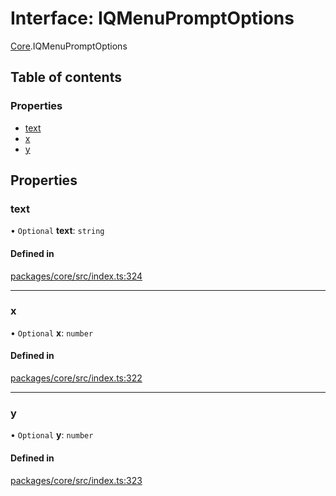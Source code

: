 # Interface: IQMenuPromptOptions

[Core](../modules/Core.md).IQMenuPromptOptions

## Table of contents

### Properties

- [text](Core.IQMenuPromptOptions.md#text)
- [x](Core.IQMenuPromptOptions.md#x)
- [y](Core.IQMenuPromptOptions.md#y)

## Properties

### text

• `Optional` **text**: `string`

#### Defined in

[packages/core/src/index.ts:324](https://github.com/iniquitybbs/iniquity/blob/a82cddc/packages/core/src/index.ts#L324)

___

### x

• `Optional` **x**: `number`

#### Defined in

[packages/core/src/index.ts:322](https://github.com/iniquitybbs/iniquity/blob/a82cddc/packages/core/src/index.ts#L322)

___

### y

• `Optional` **y**: `number`

#### Defined in

[packages/core/src/index.ts:323](https://github.com/iniquitybbs/iniquity/blob/a82cddc/packages/core/src/index.ts#L323)
